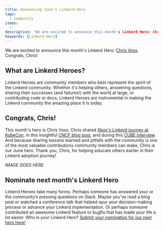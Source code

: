 ```yaml
---
title: Announcing June's Linkerd Hero
tags:
  - Community
items:
  - 
description: 'We are excited to announce this month's Linkerd Hero: Chris Voss. Congrats, Chris!'
keywords: [Linkerd Hero]
---
```


We are excited to announce this month's Linkerd Hero:
[Chris Voss](https://www.linkedin.com/in/christopher-voss-99161111/).
Congrats, Chris!

## What are Linkerd Heroes?

Linkerd Heroes are community members who best represent the spirit of the
Linkerd community. Whether it's helping others, answering questions,
sharing their successes (and failures!) with the world at large, or
contributing code or docs, Linkerd Heroes are instrumental in making the
Linkerd community the amazing place it is today.

## Congrats, Chris!

This month's hero is Chris Voss. Chris shared
[Xbox's Linkerd journey at KubeCon](https://buoyant.io/media/how-xboxc-cloud-gaming-secures-22k-pods-with-linkerd/),
in this insightful
[CNCF blog post](https://www.cncf.io/blog/2022/05/10/service-mesh-at-scale-how-xbox-cloud-gaming-secures-22k-pods-with-linkerd/),
and during this
[CUBE interview](https://siliconangle.com/2022/05/24/microsoft-turns-to-linkerd-cluster-management-for-delivery-of-xbox-cloud-gaming-services-kubecon/).
And because sharing lessons learned and pitfalls with the community is
one of the most valuable contributions community members can make,
Chris is our June hero. Thank you, Chris, for helping educate others
earlier in their Linkerd adoption journey!

IMAGE GOES HERE

## Nominate next month's Linkerd Hero

Linkerd Heroes take many forms. Perhaps someone has answered your or the
community’s pressing questions on Slack. Maybe you've read a blog post
or watched a conference talk that helped spur your decision-making
process or advance your Linkerd implementation. Or perhaps someone
contributed an awesome Linkerd feature or bugfix that has made your life
a lot easier. Who is your Linkerd Hero?
[Submit your nomination for our next hero here!](https://docs.google.com/forms/d/e/1FAIpQLSfNv--UnbbZSzW7J3SbREIMI-HaooyX9im8yLIGB7M_LKT_Fw/viewform?usp=sf_link)
